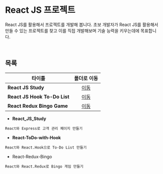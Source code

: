 # React JS 프로젝트
React JS를 활용해서 프로젝트를 개발해 봅니다. 초보 개발자가 React JS를 활용해서 만들 수 있는 프로젝트를 찾고 이를 직접 개발해보며 기술 능력을 키우는데에 목표합니다.   

<br/>

## 목록
|타이틀|폴더로 이동|
|---|:---:|
|**React JS Study**|[이동](https://github.com/Hschan2/LearnJavascript/tree/main/React_Projects/React_JS_Study/React_JS_Study)|
|**React JS Hook To-Do List**|[이동](https://github.com/Hschan2/LearnJavascript/tree/main/React_Projects/React_ToDo_with_Hook/React_ToDo_with_Hook)|
|**React Redux Bingo Game**|[이동](https://github.com/Hschan2/LearnJavascript/tree/main/React_Projects/React-Redux-Bingo/React-Redux-Bingo)|

- <b>React_JS_Study</b>
```
React와 Express로 고객 관리 페이지 만들기
```

- <b>React-ToDo-with-Hook</b>
```
React와 React.Hook으로 To-Do List 만들기
```

- React-Redux-Bingo
```
React와 React.Redux로 Bingo 게임 만들기
```